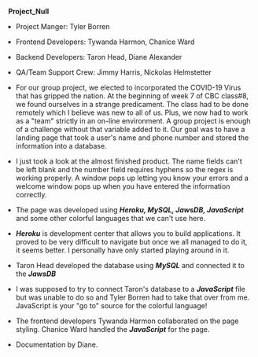 ​
​
**Project_Null**
​
- Project Manger: Tyler Borren
- Frontend Developers: Tywanda Harmon, Chanice Ward
- Backend Developers: Taron Head, Diane Alexander
- QA/Team Support Crew: Jimmy Harris, Nickolas Helmstetter
​
- For our group project, we elected to incorporated the COVID-19 Virus that has gripped the nation. At the beginning of week 7 of CBC class#8, we found ourselves in a strange predicament. The class had to be done remotely which I believe was new to all of us. Plus, we now had to work as a "team" strictly in an on-line environment. A group project is enough of a challenge without that variable added to it. Our goal was to have a landing page that took a user's name and phone number and stored the information into a database.
​
- I just took a look at the almost finished product. The name fields can't be left blank and the number field requires hyphens so the regex is working properly. A window pops up letting you know your errors and a welcome window pops up when you have entered the information correctly. 
​
- The page was developed using ***Heroku, MySQL, JawsDB, JavaScript*** and some other colorful languages that we can't use here.
​
- ***Heroku*** is development center that allows you to build applications. It proved to be very difficult to navigate but once we all managed to do it, it seems better. I personally have only started playing around in it.
​
- Taron Head developed the database using ***MySQL*** and connected it to the ***JawsDB***
​
- I was supposed to try to connect Taron's database to a ***JavaScript*** file but was unable to do so and Tyler Borren had to take that over from me. JavaScript is your "go to" source for the colorful language!
​
- The frontend developers Tywanda Harmon collaborated on the page styling. Chanice Ward handled the ***JavaScript*** for the page.
​



- Documentation by Diane.
